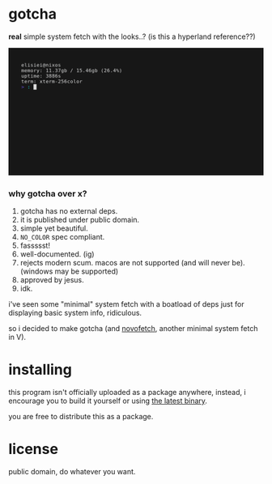 # gotcha

**real** simple system fetch with the looks..? (is this a hyperland reference??)

![demo](/assets/demo.gif)

### why gotcha over x?

1. gotcha has no external deps.
2. it is published under public domain.
3. simple yet beautiful.
4. `NO_COLOR` spec compliant.
5. fassssst!
6. well-documented. (ig)
7. rejects modern scum. macos are not supported (and will never be). (windows may be supported)
8. approved by jesus.
9. idk.

i've seen some "minimal" system fetch with a boatload of deps
just for displaying basic system info, ridiculous.

so i decided to make gotcha (and [novofetch](https://github.com/yehorovye/novofetch), another minimal
system fetch in V).

# installing

this program isn't officially uploaded as a package anywhere,
instead, i encourage you to build it yourself or using
[the latest binary](https://github.com/yehorovye/gotcha/releases).

you are free to distribute this as a package.

# license

public domain, do whatever you want.

